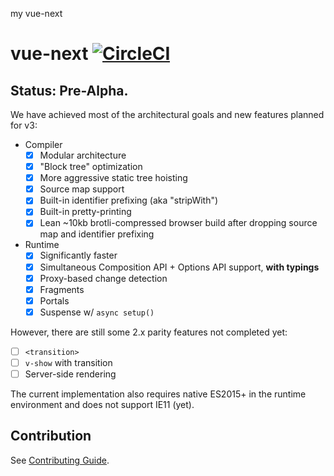 my vue-next
# vue-next [![CircleCI](https://circleci.com/gh/vuejs/vue-next.svg?style=svg&circle-token=fb883a2d0a73df46e80b2e79fd430959d8f2b488)](https://circleci.com/gh/vuejs/vue-next)

## Status: Pre-Alpha.

We have achieved most of the architectural goals and new features planned for v3:

- Compiler
  - [x] Modular architecture
  - [x] "Block tree" optimization
  - [x] More aggressive static tree hoisting
  - [x] Source map support
  - [x] Built-in identifier prefixing (aka "stripWith")
  - [x] Built-in pretty-printing
  - [x] Lean ~10kb brotli-compressed browser build after dropping source map and identifier prefixing

- Runtime
  - [x] Significantly faster
  - [x] Simultaneous Composition API + Options API support, **with typings**
  - [x] Proxy-based change detection
  - [x] Fragments
  - [x] Portals
  - [x] Suspense w/ `async setup()`

However, there are still some 2.x parity features not completed yet:

- [ ] `<transition>`
- [ ] `v-show` with transition
- [ ] Server-side rendering

The current implementation also requires native ES2015+ in the runtime environment and does not support IE11 (yet).

## Contribution

See [Contributing Guide](https://github.com/vuejs/vue-next/blob/master/.github/contributing.md).
